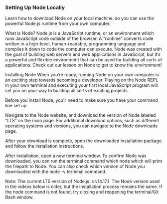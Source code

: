 ### Setting Up Node Locally
Learn how to download Node on your local machine, so you can use the powerful Node.js runtime from your own computer.

What is Node?
Node.js is a JavaScript runtime, or an environment which runs JavaScript code outside of the browser. A “runtime” converts code written in a high-level, human-readable, programming language and compiles it down to code the computer can execute. Node was created with the goal of building web servers and web applications in JavaScript, but it’s a powerful and flexible environment that can be used for building all sorts of applications. Check out our lesson on Node to get to know the environment!

Installing Node
When you’re ready, running Node on your own computer is an exciting step towards becoming a developer. Playing on the Node REPL in your own terminal and executing your first local JavaScript program will set you on your way to building all sorts of exciting projects.

Before you install Node, you’ll need to make sure you have your command line set up.

Navigate to the Node website, and download the version of Node labeled “LTS” on the main page. For additional download options, such as different operating systems and versions, you can navigate to the Node downloads page.

After your download is complete, open the downloaded installation package and follow the installation instructions.

After installation, open a new terminal window. To confirm Node was downloaded, you can run the terminal command which node which will print the filepath to Node. You can also check which version of Node you downloaded with the node -v terminal command.

Note: The current LTS version of Node.js is v14.17.1. The Node version used in the videos below is older, but the installation process remains the same. If the node command is not found, try closing and reopening the terminal/Git Bash window.
